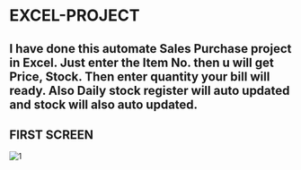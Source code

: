 # EXCEL-PROJECT
I have done this automate Sales Purchase project in Excel. Just enter the Item No. then u will get Price, Stock. Then enter quantity your bill will ready. Also Daily stock register will auto updated and stock will also auto updated.
--------------------------------------------------------------------------------------------------------------------------------------------
## FIRST SCREEN

![1](https://github.com/user-attachments/assets/015c8858-7bf9-4f4c-a00e-0831d32001af)


